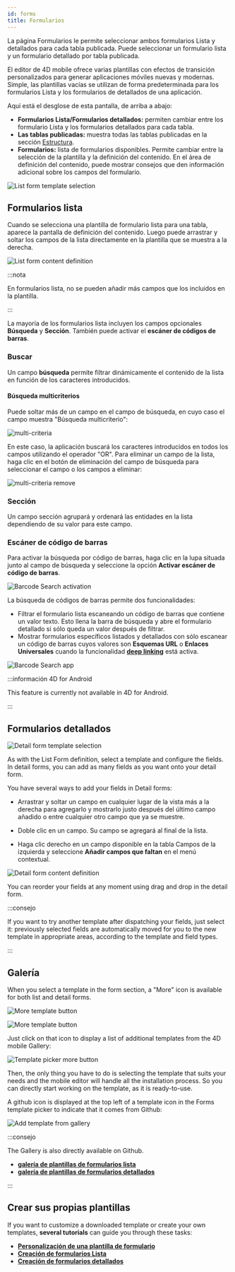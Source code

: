 ```yaml
---
id: forms
title: Formularios
---
```


La página Formularios le permite seleccionar ambos formularios Lista y detallados para cada tabla publicada. Puede seleccionar un formulario lista y un formulario detallado por tabla publicada.

El editor de 4D mobile ofrece varias plantillas con efectos de transición personalizados para generar aplicaciones móviles nuevas y modernas. Simple, las plantillas vacías se utilizan de forma predeterminada para los formularios Lista y los formularios de detallados de una aplicación.

Aquí está el desglose de esta pantalla, de arriba a abajo:

* **Formularios Lista/Formularios detallados:** permiten cambiar entre los formulario Lista y los formularios detallados para cada tabla.
* **Las tablas publicadas:** muestra todas las tablas publicadas en la sección [Estructura](structure.md).
* **Formularios:** lista de formularios disponibles. Permite cambiar entre la selección de la plantilla y la definición del contenido. En el área de definición del contenido, puede mostrar consejos que den información adicional sobre los campos del formulario.


![List form template selection](img/Forms-section-templates-selection-4D-for-iOS.png)



## Formularios lista

Cuando se selecciona una plantilla de formulario lista para una tabla, aparece la pantalla de definición del contenido. Luego puede arrastrar y soltar los campos de la lista directamente en la plantilla que se muestra a la derecha.

![List form content definition](img/Forms-section-content-definition-4D-for-iOS.png)

:::nota

En formularios lista, no se pueden añadir más campos que los incluidos en la plantilla.

:::

La mayoría de los formularios lista incluyen los campos opcionales **Búsqueda** y **Sección**. También puede activar el **escáner de códigos de barras**.


### Buscar

Un campo **búsqueda** permite filtrar dinámicamente el contenido de la lista en función de los caracteres introducidos.

#### Búsqueda multicriterios

Puede soltar más de un campo en el campo de búsqueda, en cuyo caso el campo muestra "Búsqueda multicriterio":

![multi-criteria](img/multi-criteria.png)

En este caso, la aplicación buscará los caracteres introducidos en todos los campos utilizando el operador "OR". Para eliminar un campo de la lista, haga clic en el botón de eliminación del campo de búsqueda para seleccionar el campo o los campos a eliminar:

![multi-criteria remove](img/multi-criteria-search-forms-section-remove-fields.png)


### Sección

Un campo sección agrupará y ordenará las entidades en la lista dependiendo de su valor para este campo.



### Escáner de código de barras

Para activar la búsqueda por código de barras, haga clic en la lupa situada junto al campo de búsqueda y seleccione la opción **Activar escáner de código de barras**.

![Barcode Search activation](img/project-editor-Qrcode-barcode-search-4D-for-iOS.gif)

La búsqueda de códigos de barras permite dos funcionalidades:

* Filtrar el formulario lista escaneando un código de barras que contiene un valor texto. Esto llena la barra de búsqueda y abre el formulario detallado si sólo queda un valor después de filtrar.
* Mostrar formularios específicos listados y detallados con sólo escanear un código de barras cuyos valores son **Esquemas URL** o **Enlaces Universales** cuando la funcionalidad [**deep linking**](../special-features/deep-linking.md) está activa.

![Barcode Search app](img/text-Qrcode-barcode-search-4D-for-iOS.gif)

:::información 4D for Android

This feature is currently not available in 4D for Android.

:::

## Formularios detallados

![Detail form template selection](img/Forms-section-detail-form-templates-selection-4D-for-iOS.png)

As with the List Form definition, select a template and configure the fields. In detail forms, you can add as many fields as you want onto your detail form.

You have several ways to add your fields in Detail forms:

* Arrastrar y soltar un campo en cualquier lugar de la vista más a la derecha para agregarlo y mostrarlo justo después del último campo añadido o entre cualquier otro campo que ya se muestre.

* Doble clic en un campo. Su campo se agregará al final de la lista.

* Haga clic derecho en un campo disponible en la tabla Campos de la izquierda y seleccione **Añadir campos que faltan** en el menú contextual.

![Detail form content definition](img/Forms-section-detail-form-content-definition-4D-for-iOS.png)


You can reorder your fields at any moment using drag and drop in the detail form.

:::consejo

If you want to try another template after dispatching your fields, just select it: previously selected fields are automatically moved for you to the new template in appropriate areas, according to the template and field types.

:::


## Galería

When you select a template in the form section, a "More" icon is available for both list and detail forms.

![More template button](img/more.png)

![More template button](img/Forms-more-button.png)

Just click on that icon to display a list of additional templates from the 4D mobile Gallery:

![Template picker more button](img/Forms-template-gallery.png)

Then, the only thing you have to do is selecting the template that suits your needs and the mobile editor will handle all the installation process. So you can directly start working on the template, as it is ready-to-use.

A github icon is displayed at the top left of a template icon in the Forms template picker to indicate that it comes from Github:

![Add template from gallery](img/indicator-template-github.png)


:::consejo

The Gallery is also directly available on Github.
- [**galería de plantillas de formularios lista**](https://4d-for-ios.github.io/gallery/#/type/list-detail/picker/0)
- [**galería de plantillas de formularios detallados**](https://4d-for-ios.github.io/gallery/#/type/form-detail/picker/0)

:::

## Crear sus propias plantillas

If you want to customize a downloaded template or create your own templates, **several tutorials** can guide you through these tasks:

- [**Personalización de una plantilla de formulario**](../tutorials/gallery/update-gallery-template.md)
- [**Creación de formularios Lista**](../tutorials/creating-list-forms/list-form-template.md)
- [**Creación de formularios detallados**](../tutorials/creating-detail-forms/detail-form-template.md)
